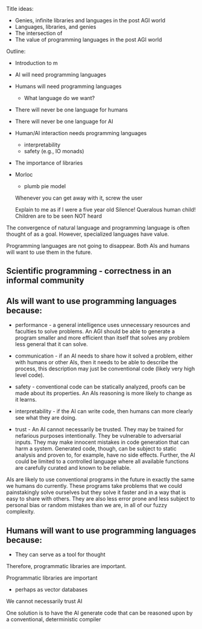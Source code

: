 Title ideas:
 * Genies, infinite libraries and languages in the post AGI world
 * Languages, libraries, and genies
 * The intersection of 
 * The value of programming languages in the post AGI world

Outline:
 * Introduction to m
 * AI will need programming languages
 * Humans will need programming languages
    * What language do we want?
 * There will never be one language for humans
 * There will never be one language for AI
 * Human/AI interaction needs programming languages 
    * interpretability
    * safety (e.g., IO monads)
 * The importance of libraries
 * Morloc
    * plumb pie model


    Whenever you can get away with it, screw the user


    Explain to me as if I were a five year old
        Silence! Queralous human child!
        Children are to be seen NOT heard        



The convergence of natural language and programming language is often thought of
as a goal. However, specialized languages have value.

Programming languages are not going to disappear. Both AIs and humans will want
to use them in the future.

## Scientific programming - correctness in an informal community

## AIs will want to use programming languages because:

 * performance - a general intelligence uses unnecessary resources and
   faculties to solve problems. An AGI should be able to generate a program
   smaller and more efficient than itself that solves any problem less general
   that it can solve.

 * communication - if an AI needs to share how it solved a problem, either with
   humans or other AIs, then it needs to be able to describe the process, this
   description may just be conventional code (likely very high level code).

 * safety - conventional code can be statically analyzed, proofs can be made
   about its properties. An AIs reasoning is more likely to change as it
   learns.

 * interpretability - if the AI can write code, then humans can more clearly see
   what they are doing.

 * trust - An AI cannot necessarily be trusted. They may be trained for
   nefarious purposes intentionally. They be vulnerable to adversarial
   inputs. They may make innocent mistakes in code generation that can harm a
   system. Generated code, though, can be subject to static analysis and proven
   to, for example, have no side effects. Further, the AI could be limited to a
   controlled language where all available functions are carefully curated and
   known to be reliable.

AIs are likely to use conventional programs in the future in exactly the same we
humans do currently. These programs take problems that we could painstakingly
solve ourselves but they solve it faster and in a way that is easy to share with
others. They are also less error prone and less subject to personal bias or
random mistakes than we are, in all of our fuzzy complexity.


## Humans will want to use programming languages because:

 * They can serve as a tool for thought



Therefore, programmatic libraries are important.


Programmatic libraries are important

 - perhaps as vector databases

We cannot necessarily trust AI

One solution is to have the AI generate code that can be reasoned upon by a
conventional, deterministic compiler
